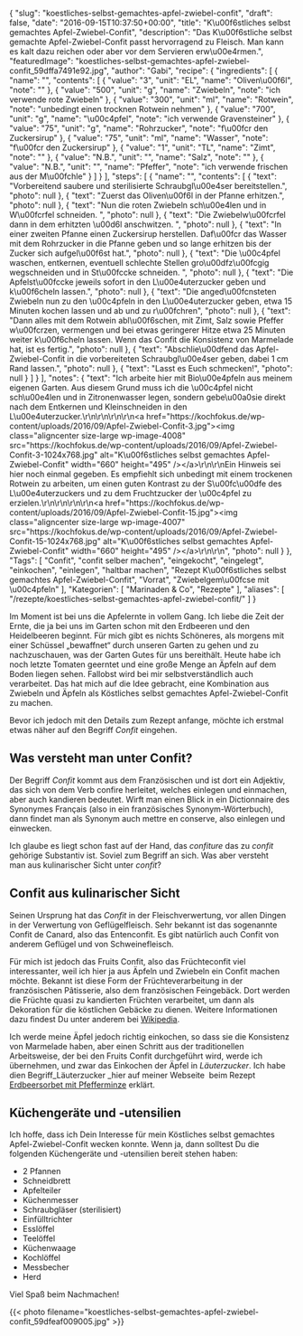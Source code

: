 {
    "slug": "koestliches-selbst-gemachtes-apfel-zwiebel-confit",
    "draft": false,
    "date": "2016-09-15T10:37:50+00:00",
    "title": "K\u00f6stliches selbst gemachtes Apfel-Zwiebel-Confit",
    "description": "Das K\u00f6stliche selbst gemachte Apfel-Zwiebel-Confit passt hervorragend zu Fleisch. Man kann es kalt dazu reichen oder aber vor dem Servieren erw\u00e4rmen.",
    "featuredImage": "koestliches-selbst-gemachtes-apfel-zwiebel-confit_59dffa7491e92.jpg",
    "author": "Gabi",
    "recipe": {
        "ingredients": [
            {
                "name": "",
                "contents": [
                    {
                        "value": "3",
                        "unit": "EL",
                        "name": "Oliven\u00f6l",
                        "note": ""
                    },
                    {
                        "value": "500",
                        "unit": "g",
                        "name": "Zwiebeln",
                        "note": "ich verwende rote Zwiebeln"
                    },
                    {
                        "value": "300",
                        "unit": "ml",
                        "name": "Rotwein",
                        "note": "unbedingt einen trocknen Rotwein nehmen"
                    },
                    {
                        "value": "700",
                        "unit": "g",
                        "name": "\u00c4pfel",
                        "note": "ich verwende Gravensteiner"
                    },
                    {
                        "value": "75",
                        "unit": "g",
                        "name": "Rohrzucker",
                        "note": "f\u00fcr den Zuckersirup"
                    },
                    {
                        "value": "75",
                        "unit": "ml",
                        "name": "Wasser",
                        "note": "f\u00fcr den Zuckersirup"
                    },
                    {
                        "value": "1",
                        "unit": "TL",
                        "name": "Zimt",
                        "note": ""
                    },
                    {
                        "value": "N.B.",
                        "unit": "",
                        "name": "Salz",
                        "note": ""
                    },
                    {
                        "value": "N.B.",
                        "unit": "",
                        "name": "Pfeffer",
                        "note": "ich verwende frischen aus der M\u00fchle"
                    }
                ]
            }
        ],
        "steps": [
            {
                "name": "",
                "contents": [
                    {
                        "text": "Vorbereitend saubere und sterilisierte Schraubgl\u00e4ser bereitstellen.",
                        "photo": null
                    },
                    {
                        "text": "Zuerst das Oliven\u00f6l in der Pfanne erhitzen.",
                        "photo": null
                    },
                    {
                        "text": "Nun die roten Zwiebeln sch\u00e4len und in W\u00fcrfel schneiden.  ",
                        "photo": null
                    },
                    {
                        "text": "Die Zwiebelw\u00fcrfel dann in dem erhitzten \u00d6l anschwitzen. ",
                        "photo": null
                    },
                    {
                        "text": "In einer zweiten Pfanne einen Zuckersirup herstellen. Daf\u00fcr das Wasser mit dem Rohrzucker in die Pfanne geben und so lange erhitzen bis der Zucker sich aufgel\u00f6st hat.",
                        "photo": null
                    },
                    {
                        "text": "Die \u00c4pfel waschen, entkernen, eventuell schlechte Stellen gro\u00dfz\u00fcgig wegschneiden und in St\u00fccke schneiden. ",
                        "photo": null
                    },
                    {
                        "text": "Die Apfelst\u00fccke jeweils sofort in den L\u00e4uterzucker geben und k\u00f6cheln lassen.",
                        "photo": null
                    },
                    {
                        "text": "Die anged\u00fcnsteten Zwiebeln nun zu den \u00c4pfeln in den L\u00e4uterzucker geben, etwa 15 Minuten kochen lassen und ab und zu r\u00fchren",
                        "photo": null
                    },
                    {
                        "text": "Dann alles mit dem Rotwein abl\u00f6schen, mit Zimt, Salz sowie Pfeffer w\u00fcrzen, vermengen und bei etwas geringerer Hitze etwa 25 Minuten weiter k\u00f6cheln lassen. Wenn das Confit die Konsistenz von Marmelade hat, ist es fertig.",
                        "photo": null
                    },
                    {
                        "text": "Abschlie\u00dfend das Apfel-Zwiebel-Confit in die vorbereiteten Schraubgl\u00e4ser geben, dabei 1 cm Rand lassen.",
                        "photo": null
                    },
                    {
                        "text": "Lasst es Euch schmecken!",
                        "photo": null
                    }
                ]
            }
        ],
        "notes": {
            "text": "Ich arbeite hier mit Bio\u00e4pfeln aus meinem eigenen Garten. Aus diesem Grund muss ich die \u00c4pfel nicht sch\u00e4len und in Zitronenwasser legen, sondern gebe\u00a0sie direkt nach dem Entkernen und Kleinschneiden in den L\u00e4uterzucker.\r\n\r\n\r\n\r\n<a href=\"https:\/\/kochfokus.de\/wp-content\/uploads\/2016\/09\/Apfel-Zwiebel-Confit-3.jpg\"><img class=\"aligncenter size-large wp-image-4008\" src=\"https:\/\/kochfokus.de\/wp-content\/uploads\/2016\/09\/Apfel-Zwiebel-Confit-3-1024x768.jpg\" alt=\"K\u00f6stliches selbst gemachtes Apfel-Zwiebel-Confit\" width=\"660\" height=\"495\" \/><\/a>\r\n\r\nEin Hinweis sei hier noch einmal gegeben. Es empfiehlt sich unbedingt mit einem trockenen Rotwein zu arbeiten, um einen guten Kontrast zu der S\u00fc\u00dfe des L\u00e4uterzuckers und zu dem Fruchtzucker der \u00c4pfel zu erzielen.\r\n\r\n\r\n\r\n<a href=\"https:\/\/kochfokus.de\/wp-content\/uploads\/2016\/09\/Apfel-Zwiebel-Confit-15.jpg\"><img class=\"aligncenter size-large wp-image-4007\" src=\"https:\/\/kochfokus.de\/wp-content\/uploads\/2016\/09\/Apfel-Zwiebel-Confit-15-1024x768.jpg\" alt=\"K\u00f6stliches selbst gemachtes Apfel-Zwiebel-Confit\" width=\"660\" height=\"495\" \/><\/a>\r\n\r\n",
            "photo": null
        }
    },
    "Tags": [
        "Confit",
        "confit selber machen",
        "eingekocht",
        "eingelegt",
        "einkochen",
        "einlegen",
        "haltbar machen",
        "Rezept K\u00f6stliches selbst gemachtes Apfel-Zwiebel-Confit",
        "Vorrat",
        "Zwiebelgem\u00fcse mit \u00c4pfeln"
    ],
    "Kategorien": [
        "Marinaden &amp; Co",
        "Rezepte"
    ],
    "aliases": [
        "\/rezepte\/koestliches-selbst-gemachtes-apfel-zwiebel-confit\/"
    ]
}

Im Moment ist bei uns die Apfelernte in vollem Gang. Ich liebe die Zeit der Ernte, die ja bei uns im Garten schon mit den Erdbeeren und den Heidelbeeren beginnt. Für mich gibt es nichts Schöneres, als morgens mit einer Schüssel &#8222;bewaffnet&#8220; durch unseren Garten zu gehen und zu nachzuschauen, was der Garten Gutes für uns bereithält. Heute habe ich noch letzte Tomaten geerntet und eine große Menge an Äpfeln auf dem Boden liegen sehen. Fallobst wird bei mir selbstverständlich auch verarbeitet. Das hat mich auf die Idee gebracht, eine Kombination aus Zwiebeln und Äpfeln als Köstliches selbst gemachtes Apfel-Zwiebel-Confit zu machen.

Bevor ich jedoch mit den Details zum Rezept anfange, möchte ich erstmal etwas näher auf den Begriff _Confit_ eingehen.

## Was versteht man unter Confit?

Der Begriff _Confit_ kommt aus dem Französischen und ist dort ein Adjektiv, das sich von dem Verb confire herleitet, welches einlegen und einmachen, aber auch kandieren bedeutet. Wirft man einen Blick in ein Dictionnaire des Synonymes Français (also in ein französisches Synonym-Wörterbuch), dann findet man als Synonym auch mettre en conserve, also einlegen und einwecken.

Ich glaube es liegt schon fast auf der Hand, das _confiture_ das zu _confit_ gehörige Substantiv ist. Soviel zum Begriff an sich. Was aber versteht man aus kulinarischer Sicht unter _confit_?

 

## Confit aus kulinarischer Sicht

Seinen Ursprung hat das _Confit_ in der Fleischverwertung, vor allen Dingen in der Verwertung von Geflügelfleisch. Sehr bekannt ist das sogenannte Confit de Canard, also das Entenconfit. Es gibt natürlich auch Confit von anderem Geflügel und von Schweinefleisch.

Für mich ist jedoch das Fruits Confit, also das Früchteconfit viel interessanter, weil ich hier ja aus Äpfeln und Zwiebeln ein Confit machen möchte. Bekannt ist diese Form der Früchteverarbeitung in der französischen Pâtisserie, also dem französischen Feingebäck. Dort werden die Früchte quasi zu kandierten Früchten verarbeitet, um dann als Dekoration für die köstlichen Gebäcke zu dienen. Weitere Informationen dazu findest Du unter anderem bei [Wikipedia][1].

Ich werde meine Äpfel jedoch richtig einkochen, so dass sie die Konsistenz von Marmelade haben, aber einen Schritt aus der traditionellen Arbeitsweise, der bei den Fruits Confit durchgeführt wird, werde ich übernehmen, und zwar das Einkochen der Äpfel in _Läuterzucker_. Ich habe dien Begriff_Läuterzucker _hier auf meiner Webseite  beim Rezept [Erdbeersorbet mit Pfefferminze][2] erklärt.

 

## Küchengeräte und -utensilien

Ich hoffe, dass ich Dein Interesse für mein Köstliches selbst gemachtes Apfel-Zwiebel-Confit wecken konnte. Wenn ja, dann solltest Du die folgenden Küchengeräte und -utensilien bereit stehen haben:

 * 2 Pfannen
 * Schneidbrett
 * Apfelteiler
 * Küchenmesser
 * Schraubgläser (sterilisiert)
 * Einfülltrichter
 * Esslöffel
 * Teelöffel
 * Küchenwaage
 * Kochlöffel
 * Messbecher
 * Herd

 

Viel Spaß beim Nachmachen!

 

{{< photo filename="koestliches-selbst-gemachtes-apfel-zwiebel-confit_59dfeaf009005.jpg" >}}





 [1]: https://fr.wikipedia.org/wiki/Fruit_confit
 [2]: https://kochfokus.de/rezepte/erdbeersorbet-mit-pfefferminze/